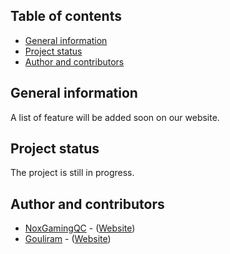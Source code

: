 ## Table of contents

* [General information](#general-information)
* [Project status](#project-status)
* [Author and contributors](#author-and-contributors)

## General information

A list of feature will be added soon on our website.

## Project status

The project is still in progress.

## Author and contributors

* [NoxGamingQC](https://github.com/NoxGamingQC) - ([Website](https://www.noxgamingqc.ca))
* [Gouliram](https://github.com/Gouliram) - ([Website](https://www.gouliram.com))
